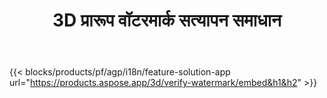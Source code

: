 ﻿---
title: 3D प्रारूप वॉटरमार्क सत्यापन समाधान 
weight: 7730
url: /hi/verify-watermark
limit: 
description: सत्यापित अंधा वॉटरमार्क से अपने 3D फ़ाइल.
---
{{< blocks/products/pf/agp/i18n/feature-solution-app url="https://products.aspose.app/3d/verify-watermark/embed&h1&h2" >}}
